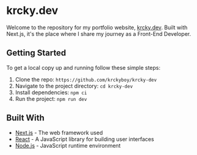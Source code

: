# krcky.dev

Welcome to the repository for my portfolio website, [krcky.dev](https://krcky.dev/). Built with Next.js, it's the place
where I share my journey as a Front-End Developer.

## Getting Started

To get a local copy up and running follow these simple steps:

1. Clone the repo: `https://github.com/krckyboy/krcky-dev`
2. Navigate to the project directory: `cd krcky-dev`
3. Install dependencies: `npm ci`
4. Run the project: `npm run dev`

## Built With

* [Next.js](https://nextjs.org/) - The web framework used
* [React](https://reactjs.org/) - A JavaScript library for building user interfaces
* [Node.js](https://nodejs.org/) - JavaScript runtime environment
